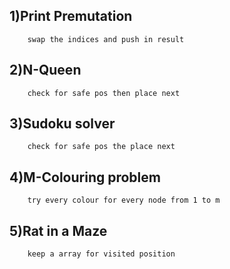 ## 1)Print Premutation
        swap the indices and push in result

## 2)N-Queen
        check for safe pos then place next

## 3)Sudoku solver
        check for safe pos the place next

## 4)M-Colouring problem
        try every colour for every node from 1 to m

## 5)Rat in a Maze
        keep a array for visited position
        